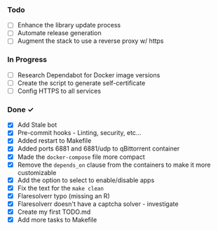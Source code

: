 ### Todo

- [ ] Enhance the library update process
- [ ] Automate release generation
- [ ] Augment the stack to use a reverse proxy w/ https

### In Progress

- [ ] Research Dependabot for Docker image versions
- [ ] Create the script to generate self-certificate
- [ ] Config HTTPS to all services

### Done ✓

- [x] Add Stale bot
- [x] Pre-commit hooks - Linting, security, etc...
- [x] Added restart to Makefile
- [x] Added ports 6881 and 6881/udp to qBittorrent container
- [x] Made the `docker-compose` file more compact
- [x] Remove the `depends_on` clause from the containers to make it more customizable
- [x] Add the option to select to enable/disable apps
- [x] Fix the text for the `make clean`
- [x] Flaresolverr typo (missing an R)
- [x] Flaresolverr doesn't have a captcha solver - investigate
- [x] Create my first TODO.md
- [x] Add more tasks to Makefile
